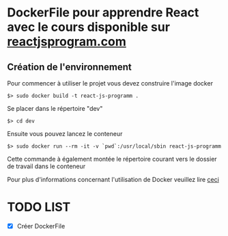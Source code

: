 # DockerFile pour apprendre React avec le cours disponible sur [reactjsprogram.com](reactjsprogram.com)


## Création de l'environnement

Pour commencer à utiliser le projet vous devez construire l'image docker

```
$> sudo docker build -t react-js-programm .
```

Se placer dans le répertoire "dev"

```
$> cd dev
```

Ensuite vous pouvez lancez le conteneur

```
$> sudo docker run --rm -it -v `pwd`:/usr/local/sbin react-js-programm
```

Cette commande à également montée le répertoire courant vers le dossier de travail dans le conteneur

Pour plus d'informations concernant l'utilisation de Docker veuillez lire [ceci](../README.md)

# TODO LIST

- [x] Créer DockerFile
